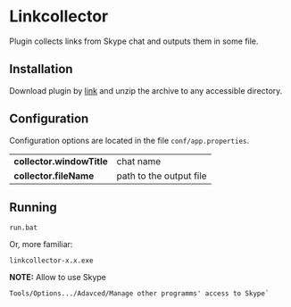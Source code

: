 Linkcollector
=============

Plugin collects links from Skype chat and outputs them in some file.

Installation
------------

Download plugin by [link](http://sourceforge.net/projects/skypelinkcollector/files/?source=navbar)
and unzip the archive to any accessible directory.


Configuration
-------------

Configuration options are located in the file `conf/app.properties`.

<table>
  <tr>
    <td><b>collector.windowTitle</b></td>
    <td>chat name</td>
  </tr>
  <tr>
    <td><b>collector.fileName</b></td>
    <td>path to the output file</td>
  </tr>
</table>

Running
-------

    run.bat
    
Or, more familiar:

    linkcollector-x.x.exe

<b>NOTE:</b> Allow to use Skype

    Tools/Options.../Adavced/Manage other programms' access to Skype`
